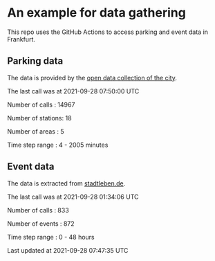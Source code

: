 # An example for data gathering

This repo uses the GitHub Actions to access parking and event data in Frankfurt.

## Parking data
The data is provided by the [open data collection of the city](https://www.offenedaten.frankfurt.de/).

The last call was at 2021-09-28 07:50:00 UTC

Number of calls   : 14967

Number of stations:    18

Number of areas   :     5

Time step range   :     4 -  2005 minutes


## Event data
The data is extracted from [stadtleben.de](https://stadtleben.de/frankfurt/).

The last call was at 2021-09-28 01:34:06 UTC

Number of calls   : 833

Number of events  : 872

Time step range   :   0 -  48 hours


Last updated at 2021-09-28 07:47:35 UTC
